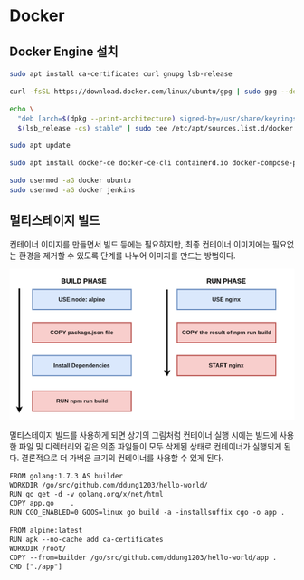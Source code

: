 # Docker

## Docker Engine 설치

```bash
sudo apt install ca-certificates curl gnupg lsb-release
```

```bash
curl -fsSL https://download.docker.com/linux/ubuntu/gpg | sudo gpg --dearmor -o /usr/share/keyrings/docker-archive-keyring.gpg
```

```bash
echo \
  "deb [arch=$(dpkg --print-architecture) signed-by=/usr/share/keyrings/docker-archive-keyring.gpg] https://download.docker.com/linux/ubuntu \
  $(lsb_release -cs) stable" | sudo tee /etc/apt/sources.list.d/docker.list > /dev/null
```

```bash
sudo apt update
```

```bash
sudo apt install docker-ce docker-ce-cli containerd.io docker-compose-plugin
```

```bash
sudo usermod -aG docker ubuntu
sudo usermod -aG docker jenkins
```

## 멀티스테이지 빌드
컨테이너 이미지를 만들면서 빌드 등에는 필요하지만, 최종 컨테이너 이미지에는 필요없는 환경을 제거할 수 있도록 단계를 나누어 이미지를 만드는 방법이다.

![DevOps](../images/docker_1.png)

멀티스테이지 빌드를 사용하게 되면 상기의 그림처럼 컨테이너 실행 시에는 빌드에 사용한 파일 및 디렉터리와 같은 의존 파일들이 모두 삭제된 상태로 컨테이너가 실행되게 된다. 결론적으로 더 가벼운 크기의 컨테이너를 사용할 수 있게 된다.

```
FROM golang:1.7.3 AS builder
WORKDIR /go/src/github.com/ddung1203/hello-world/
RUN go get -d -v golang.org/x/net/html
COPY app.go    .
RUN CGO_ENABLED=0 GOOS=linux go build -a -installsuffix cgo -o app .

FROM alpine:latest
RUN apk --no-cache add ca-certificates
WORKDIR /root/
COPY --from=builder /go/src/github.com/ddung1203/hello-world/app .
CMD ["./app"]
```
